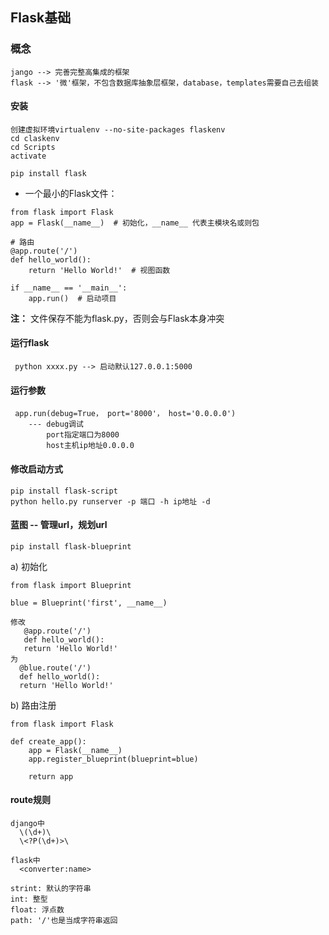 ## Flask基础

### 概念
    jango --> 完善完整高集成的框架
    flask --> '微'框架，不包含数据库抽象层框架，database，templates需要自己去组装

#### 安装
    创建虚拟环境virtualenv --no-site-packages flaskenv
    cd claskenv
    cd Scripts
    activate

    pip install flask

- 一个最小的Flask文件：
```
from flask import Flask
app = Flask(__name__)  # 初始化，__name__ 代表主模块名或则包

# 路由
@app.route('/')
def hello_world():
    return 'Hello World!'  # 视图函数

if __name__ == '__main__':
    app.run()  # 启动项目
```
**注：** 文件保存不能为flask.py，否则会与Flask本身冲突

#### 运行flask
     python xxxx.py --> 启动默认127.0.0.1:5000

#### 运行参数
     app.run(debug=True， port='8000'， host='0.0.0.0') 
        --- debug调试
            port指定端口为8000
            host主机ip地址0.0.0.0

#### 修改启动方式
    pip install flask-script
    python hello.py runserver -p 端口 -h ip地址 -d
    
#### 蓝图 -- 管理url，规划url
    pip install flask-blueprint
    
   a) 初始化
```
from flask import Blueprint

blue = Blueprint('first', __name__)
```
    修改
       @app.route('/')
       def hello_world():
       return 'Hello World!'
    为
      @blue.route('/')
      def hello_world():
      return 'Hello World!'
      
   b) 路由注册
```
from flask import Flask

def create_app():
    app = Flask(__name__)
    app.register_blueprint(blueprint=blue)

    return app
```

#### route规则
    django中
      \(\d+)\
      \<?P(\d+)>\

    flask中
      <converter:name>

    strint: 默认的字符串
    int: 整型
    float: 浮点数
    path: '/'也是当成字符串返回
